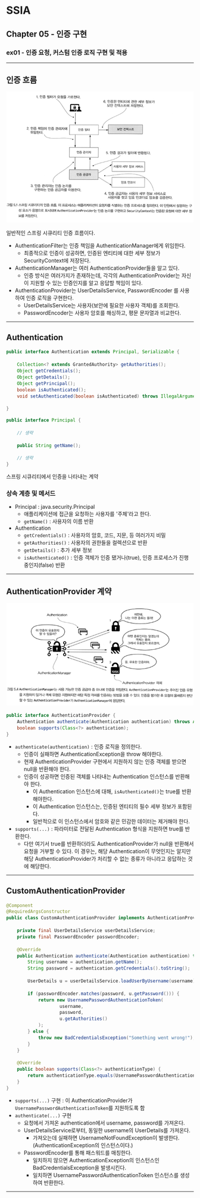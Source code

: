 # SSIA
## Chapter 05 - 인증 구현
### ex01 - 인증 요청, 커스텀 인증 로직 구현 및 적용

---

## 인증 흐름

![picture-05-01.jpg](imgs/picture-05-01.jpg)

일반적인 스프링 시큐리티 인증 흐름이다.

- AuthenticationFilter는 인증 책임을 AuthenticationManager에게 위임한다.
  - 최종적으로 인증이 성공하면, 인증된 엔티티에 대한 세부 정보가 SecurityContext에 저장된다.
- AuthenticationManager는 여러 AuthenticationProvider들을 알고 있다.
  - 인증 방식은 여러가지가 존재하는데, 각각의 AuthenticationProvider는 자신이 지원할 수 있는 인증인지를 알고 응답할 책임이 있다.
- AuthenticationProvider는 UserDetailsService, PasswordEncoder 를 사용하여 인증 로직을 구현한다.
  - UserDetailsService는 사용자(보안에 필요한 사용자 객체)를 조회한다.
  - PasswordEncoder는 사용자 암호를 해싱하고, 평문 문자열과 비교한다.

---

## Authentication
```java
public interface Authentication extends Principal, Serializable {

	Collection<? extends GrantedAuthority> getAuthorities();
	Object getCredentials();
	Object getDetails();
	Object getPrincipal();
	boolean isAuthenticated();
	void setAuthenticated(boolean isAuthenticated) throws IllegalArgumentException;

}
```
```java
public interface Principal {
    
    // 생략
    
    public String getName();
    
    // 생략
}

```

스프링 시큐리티에서 인증을 나타내는 계약

### 상속 계층 및 메서드
- Principal : java.security.Principal
  - 애플리케이션에 접근을 요청하는 사용자를 '주체'라고 한다.
  - `getName()` : 사용자의 이름 반환
- Authentication
  - `getCredentials()` : 사용자의 암호, 코드, 지문, 등 여러가지 비밀
  - `getAuthorities()` : 사용자의 권한들을 컬렉션으로 반환
  - `getDetails()` : 추가 세부 정보
  - `isAuthenticated()` : 인증 객체가 인증 됐거나(true), 인증 프로세스가 진행 중인지(false) 반환

---

## AuthenticationProvider 계약
![picture-05-04.jpg](imgs/picture-05-04.jpg)

```java
public interface AuthenticationProvider {
	Authentication authenticate(Authentication authentication) throws AuthenticationException;
	boolean supports(Class<?> authentication);
}
```
- `authenticate(authentication)` : 인증 로직을 정의한다.
  - 인증이 실패하면 AuthenticationException을 throw 해야한다.
  - 현재 AuthenticationProvider 구현에서 지원하지 않는 인증 객체를 받으면 null을 반환해야 한다.
  - 인증이 성공하면 인증된 객체를 나타내는 Authentication 인스턴스를 반환해야 한다.
    - 이 Authentication 인스턴스에 대해, `isAuthenticated()`는 true를 반환해야한다.
    - 이 Authentication 인스턴스는, 인증된 엔티티의 필수 세부 정보가 포함된다.
    - 일반적으로 이 인스턴스에서 암호와 같은 민감한 데이터는 제거해야 한다.
- `supports(...)` : 파라미터로 전달된 Authentication 형식을 지원하면 true를 반환한다.
  - 다만 여기서 true를 반환하더라도 AuthenticationProvider가 null을 반환해서 요청을 거부할 수 있다. 이 경우는,
  해당 Authentication이 무엇인지는 알지만 해당 AuthenticationProvider가 처리할 수 없는 종류가 아니라고 응답하는 것에 해당한다.

---

## CustomAuthenticationProvider
```java
@Component
@RequiredArgsConstructor
public class CustomAuthenticationProvider implements AuthenticationProvider {

    private final UserDetailsService userDetailsService;
    private final PasswordEncoder passwordEncoder;

    @Override
    public Authentication authenticate(Authentication authentication) throws AuthenticationException {
        String username = authentication.getName();
        String password = authentication.getCredentials().toString();

        UserDetails u = userDetailsService.loadUserByUsername(username);

        if (passwordEncoder.matches(password, u.getPassword())) {
            return new UsernamePasswordAuthenticationToken(
                    username,
                    password,
                    u.getAuthorities()
            );
        } else {
            throw new BadCredentialsException("Something went wrong!");
        }
    }

    @Override
    public boolean supports(Class<?> authenticationType) {
        return authenticationType.equals(UsernamePasswordAuthenticationToken.class);
    }
}
```
- `supports(...)` 구현 : 이 AuthenticationProvider가 `UsernamePasswordAuthenticationToken`를 지원하도록 함
- `authenticate(...)` 구현
  - 요청에서 가져온 authentication에서 username, password를 가져온다. 
  - UserDetailsService로부터, 동일한 username의 UserDetails를 가져온다.
    - 가져오는데 실패하면 UsernameNotFoundException이 발생한다. (AuthenticationException의 인스턴스이다.)
  - PasswordEncoder를 통해 패스워드를 매칭한다.
    - 일치하지 않으면 AuthenticationException의 인스턴스인 BadCredentialsException을 발생시킨다.
    - 일치하면 UsernamePasswordAuthenticationToken 인스턴스를 생성하여 반환한다.

---
